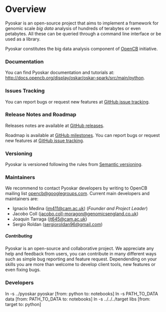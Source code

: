 # Overview
Pyoskar is an open-source project that aims to implement a framework for genomic scale _big data_ analysis of hundreds of terabytes or even petabytes. All these can be queried through a command line interface or be used as a library.

Pyoskar constitutes the big data analysis component of [OpenCB](http://www.opencb.org/) initiative.

### Documentation
You can find Pyoskar documentation and tutorials at: http://docs.opencb.org/display/oskar/oskar-spark/src/main/python.

### Issues Tracking
You can report bugs or request new features at [GitHub issue tracking](https://github.com/opencb/oskar/issues).

### Release Notes and Roadmap
Releases notes are available at [GitHub releases](https://github.com/opencb/oskar/releases).

Roadmap is available at [GitHub milestones](https://github.com/opencb/oskar/milestones). You can report bugs or request new features at [GitHub issue tracking](https://github.com/opencb/oskar/issues).

### Versioning
Pyoskar is versioned following the rules from [Semantic versioning](http://semver.org/).

### Maintainers
We recommend to contact Pyoskar developers by writing to OpenCB mailing list opencb@googlegroups.com. Current main developers and maintainers are:
* Ignacio Medina (im411@cam.ac.uk) (_Founder and Project Leader_)
* Jacobo Coll (jacobo.coll-moragon@genomicsengland.co.uk)
* Joaquin Tarraga (jt645@cam.ac.uk)
* Sergio Roldan (sergioroldan96@gmail.com)

##### Contributing
Pyoskar is an open-source and collaborative project. We appreciate any help and feedback from users, you can contribute in many different ways such as simple bug reporting and feature request. Dependending on your skills you are more than welcome to develop client tools, new features or even fixing bugs.



### Developers

ln -s ../pyoskar pyoskar [from: python to: notebooks]
ln -s PATH_TO_DATA data [from: PATH_TO_DATA to: notebooks]
ln -s ../../../target libs [from: target to: python]
